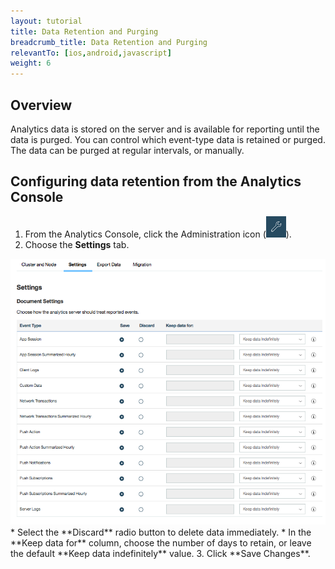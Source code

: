 ```yaml
---
layout: tutorial
title: Data Retention and Purging
breadcrumb_title: Data Retention and Purging
relevantTo: [ios,android,javascript]
weight: 6
---
```

<!-- NLS_CHARSET=UTF-8 -->
## Overview

Analytics data is stored on the server and is available for reporting until the data is purged. You can control which event-type data is retained or purged. The data can be purged at regular intervals, or manually.


## Configuring data retention from the Analytics Console

1. From the Analytics Console, click the Administration icon (<img  alt="wrench icon" style="margin:0;display:inline" src="wrench.png"/>).
2. Choose the **Settings** tab.
<img class="gifplayer"  alt="Data retention configuration" src="analytics_console_data_retention.png"/>
  * Select the **Discard** radio button to delete data immediately.
  * In the **Keep data for** column, choose the number of days to retain, or leave the default **Keep data indefinitely** value.
3. Click **Save Changes**.
